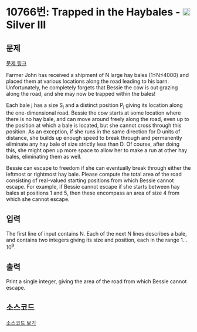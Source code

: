 # 10766번: Trapped in the Haybales - <img src="https://static.solved.ac/tier_small/8.svg" style="height:20px" /> Silver III

<!-- performance -->

<!-- 문제 제출 후 깃허브에 푸시를 했을 때 제출한 코드의 성능이 입력될 공간입니다.-->

<!-- end -->

## 문제

[문제 링크](https://boj.kr/10766)


<p>Farmer John has received a shipment of N large hay bales (1≤N≤4000) and placed them at various locations along the road leading to his barn. Unfortunately, he completely forgets that Bessie the cow is out grazing along the road, and she may now be trapped within the bales!</p>

<p>Each bale j has a size S<sub>j</sub> and a distinct position P<sub>j</sub> giving its location along the one-dimensional road. Bessie the cow starts at some location where there is no hay bale, and can move around freely along the road, even up to the position at which a bale is located, but she cannot cross through this position. As an exception, if she runs in the same direction for D units of distance, she builds up enough speed to break through and permanently eliminate any hay bale of size strictly less than D. Of course, after doing this, she might open up more space to allow her to make a run at other hay bales, eliminating them as well.</p>

<p>Bessie can escape to freedom if she can eventually break through either the leftmost or rightmost hay bale. Please compute the total area of the road consisting of real-valued starting positions from which Bessie cannot escape. For example, if Bessie cannot escape if she starts between hay bales at positions 1 and 5, then these encompass an area of size 4 from which she cannot escape.</p>



## 입력


<p>The first line of input contains N. Each of the next N lines describes a bale, and contains two integers giving its size and position, each in the range 1…10<sup>9</sup>.</p>



## 출력


<p>Print a single integer, giving the area of the road from which Bessie cannot escape.</p>



## 소스코드

[소스코드 보기](Trapped%20in%20the%20Haybales.cpp)